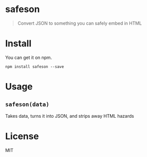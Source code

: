 # safeson

> Convert JSON to something you can safely embed in HTML

# Install

You can get it on npm.

```shell
npm install safeson --save
```

# Usage

## `safeson(data)`

Takes data, turns it into JSON, and strips away HTML hazards

# License

MIT